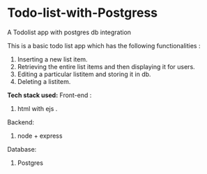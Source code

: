 # Todo-list-with-Postgress
A Todolist app with postgres db integration

This is a basic todo list app which has the following functionalities :
1) Inserting a new list item.
2) Retrieving the entire list items and then displaying it for users.
3) Editing a particular listitem and storing it in db.
4) Deleting a listitem.

**Tech stack used:**
Front-end :
1) html with ejs .

Backend:
1) node + express

Database:
1) Postgres

